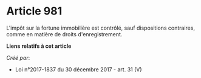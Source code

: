 # Article 981

L'impôt sur la fortune immobilière est contrôlé, sauf dispositions contraires, comme en matière de droits d'enregistrement.

**Liens relatifs à cet article**

_Créé par_:

  - Loi n°2017-1837 du 30 décembre 2017 - art. 31 (V)
